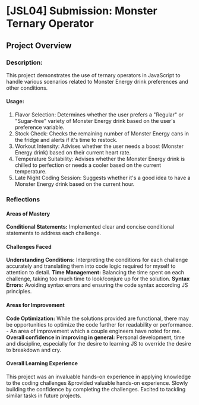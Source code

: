 # [JSL04] Submission: Monster Ternary Operator

## Project Overview

### Description:

This project demonstrates the use of ternary operators in JavaScript to handle various scenarios related to Monster Energy drink preferences and other conditions.

#### Usage:

1. Flavor Selection: Determines whether the user prefers a "Regular" or "Sugar-free" variety of Monster Energy drink based on the user's preference variable.
2. Stock Check: Checks the remaining number of Monster Energy cans in the fridge and alerts if it's time to restock.
3. Workout Intensity: Advises whether the user needs a boost (Monster Energy drink) based on their current heart rate.
4. Temperature Suitability: Advises whether the Monster Energy drink is chilled to perfection or needs a cooler based on the current temperature.
5. Late Night Coding Session: Suggests whether it's a good idea to have a Monster Energy drink based on the current hour.

### Reflections

#### Areas of Mastery

**Conditional Statements:** Implemented clear and concise conditional statements to address each challenge.

#### Challenges Faced

**Understanding Conditions:** Interpreting the conditions for each challenge accurately and translating them into code logic required for myself to attention to detail.
**Time Management:** Balancing the time spent on each challenge, taking too much time to look/conjure up for the solution.
**Syntax Errors:** Avoiding syntax errors and ensuring the code syntax according JS principles.

#### Areas for Improvement

**Code Optimization:** While the solutions provided are functional, there may be opportunities to optimize the code further for readability or performance. - An area of improvement which a couple engineers have noted for me.
**Overall confidence in improving in general:** Personal development, time and discipline, especially for the desire to learning JS to override the desire to breakdown and cry.

#### Overall Learning Experience

This project was an invaluable hands-on experience in applying knowledge to the coding challenges &provided valuable hands-on experience. Slowly building the confidence by completing the challenges. Excited to tackling similar tasks in future projects.
